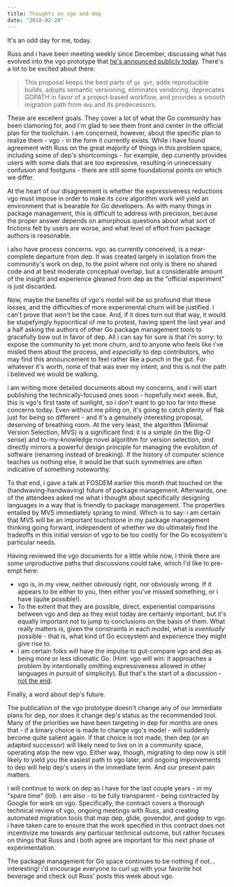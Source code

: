 ```yaml
---
title: Thoughts on vgo and dep
date: "2018-02-20"
---
```




It's an odd day for me, today.

Russ and i have been meeting weekly since December, discussing what has evolved into the vgo prototype that [he's announced publicly today](https://research.swtch.com/vgo-intro). There's a lot to be excited about there:

> This proposal keeps the best parts of `go get`, adds reproducible builds, adopts semantic versioning, eliminates vendoring, deprecates GOPATH in favor of a project-based workflow, and provides a smooth migration path from `dep` and its predecessors.

These are excellent goals. They cover a lot of what the Go community has been clamoring for, and i'm glad to see them front and center in the official plan for the toolchain. i am concerned, however, about the specific plan to realize them - vgo - in the form it currently exists. While i have found agreement with Russ on the great majority of things in this problem space, including some of dep's shortcomings - for example, dep currently provides users with some dials that are too expressive, resulting in unnecessary confusion and footguns - there are still some foundational points on which we differ.

At the heart of our disagreement is whether the expressiveness reductions vgo must impose in order to make its core algorithm work will yield an environment that is bearable for Go developers. As with many things in package management, this is difficult to address with precision, because the proper answer depends on amorphous questions about what sort of frictions felt by users are worse, and what level of effort from package authors is reasonable.

i also have process concerns. vgo, as currently conceived, is a near-complete departure from dep. It was created largely in isolation from the community's work on dep, to the point where not only is there no shared code and at best moderate conceptual overlap, but a considerable amount of the insight and experience gleaned from dep as the  "official experiment" is just discarded.

Now, maybe the benefits of vgo's model will be so profound that these losses, and the difficulties of more experimental churn will be justified. i can't prove that *won't* be the case. And, if it does turn out that way, it would be stupefyingly hypocritical of me to protest, having spent the last year and a half asking the authors of other Go package management tools to gracefully bow out in favor of dep. All i can say for sure is that i'm sorry: to expose the community to yet more churn, and to anyone who feels like i've misled them about the process, and *especially* to dep contributors, who may find this announcement to feel rather like a punch in the gut. For whatever it's worth, none of that was ever my intent, and this is not the path i believed we would be walking.

i am writing more detailed documents about my concerns, and i will start publishing the technically-focused ones soon - hopefully next week. But, this is vgo's first taste of sunlight, so i don't want to go too far into these concerns today. Even without me piling on, it's going to catch plenty of flak just for being so different - and it's a genuinely interesting proposal, deserving of breathing room. At the very least, the algorithm (Minimal Version Selection, MVS) is a significant find: it is a simple (in the Big-O sense) and to-my-knowledge novel algorithm for version selection, *and* directly mirrors a powerful design principle for managing the evolution of software (renaming instead of breaking). If the history of computer science teaches us nothing else, it would be that such symmetries are often indicative of something noteworthy.

To that end, i gave a talk at FOSDEM earlier this month that touched on the (handwaving-handwaving) future of package management. Afterwards, one of the attendees asked me what i thought about specifically designing languages in a way that is friendly to package management. The properties entailed by MVS immediately sprang to mind. Which is to say: i am certain that MVS will be an important touchstone in my package management thinking going forward, independent of whether we do ultimately find the tradeoffs in this initial version of vgo to be too costly for the Go ecosystem's particular needs.

Having reviewed the vgo documents for a little while now, I think there are some unproductive paths that discussions could take, which I'd like to pre-empt here:

* vgo is, in my view, neither obviously right, nor obviously wrong. If it appears to be either to you, then either you've missed something, or i have (quite possible!).
* To the extent that they are possible, direct, experiential comparisons between vgo and dep as they exist today are certainly important, but it's equally important not to jump to conclusions on the basis of them. What really matters is, given the constraints in each model, what is *eventually* possible - that is, what kind of Go ecosystem and experience they might give rise to.
* i am certain folks will have the impulse to gut-compare vgo and dep as being more or less idiomatic Go. (Hint: vgo will win: it approaches a problem by intentionally omitting expressiveness allowed in other languages in pursuit of simplicity). But that's the start of a discussion - [not the end](https://en.wikipedia.org/wiki/Representativeness_heuristic).

Finally, a word about dep's future.

The publication of the vgo prototype doesn't change any of our immediate plans for dep, nor does it change dep's status as the recommended tool. Many of the priorities we have been targeting in dep for months are ones that - if a binary choice is made to change vgo's model - will suddenly become quite salient again. If that choice is not made, then dep (or an adapted successor) will likely need to live on in a community space, operating atop the new vgo. Either way, though, migrating to dep now is still likely to yield you the easiest path to vgo later, and ongoing improvements to dep will help dep's users in the immediate term. And our present pain matters.

i will continue to work on dep as i have for the last couple years - in my "spare time" (lol). i am also - to be fully transparent -  being contracted by Google for work on vgo. Specifically, the contract covers a thorough technical review of vgo, ongoing meetings with Russ, and creating automated migration tools that map dep, glide, govendor, and godep to vgo. i have taken care to ensure that the work specified in this contract does not incentivize me towards any particuar technical outcome, but rather focuses on things that Russ and i both agree are important for this next phase of experimentation.

The package management for Go space continues to be nothing if not…interesting! i'd encourage everyone to curl up with your favorite hot beverage and check out Russ' posts this week about vgo.